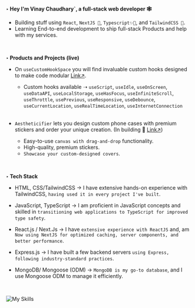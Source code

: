 **‣ Hey I'm Vinay Chaudhary`, a full-stack web developer 🕸️**
- Building stuff using `React`, `NextJS 🌱`, `Typescript✨🔨`, and `TailwindCSS 🎨`.  
- Learning End-to-end development to ship full-stack Products and help with my services.
<br>

**‣ Products and Projects (live)**
- On `useCustomHookSpace` you will find invaluable custom hooks designed to make code modular [Link↗](https://usecustomhookspace.vercel.app/).
    - Custom hooks available ➝ `useScript`, `useIdle`, `useOnScreen`, `useDataAPI`, `useLocalStorage`, `useHasFocus`, `useInfiniteScroll`, `useThrottle`, `usePrevious`, `useResponsive`, `useDebounce`, `useCurrentLocation`, `useRealTimeLocation`, `useInternetConnection`

    <br>
    
- `Aestheticifier` lets you design custom phone cases with premium stickers and order your unique creation. (In building 🌱 [Link↗](https://aestheticifier.vercel.app/)) 
   - Easy-to-use `canvas with drag-and-drop` functionality.
   - High-quality, premium stickers.
   - `Showcase your custom-designed covers`. 

<br>

**‣ Tech Stack**
- HTML, CSS/TailwindCSS  → I have extensive hands-on experience with TailwindCSS, `having used it in every project I've built`.

- JavaScript, TypeScript  → I am proficient in JavaScript concepts and skilled in `transitioning web applications to TypeScript for improved type safety`.

- React.js / Next.Js  → I have `extensive experience with ReactJS` and,  am `Now using NextJS for optimized caching, server components, and better performance`.

- Express.js → I have built a few backend servers `using Express, following industry-standard practices`.

- MongoDB/ Mongoose (ODM) → `MongoDB is my go-to database`, and I use Mongoose ODM to manage it efficiently.

  <br>

![My Skills](https://skillicons.dev/icons?i=js,ts,tailwindcss,react,next,nodejs,express,mongodb,mysql,prisma,github,figma&perline=16)
